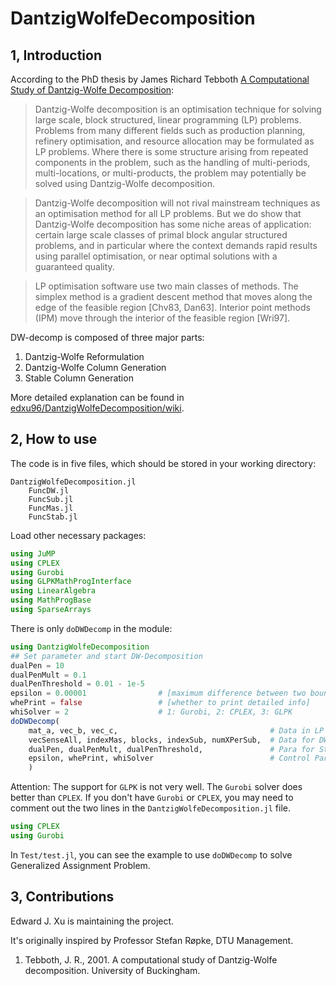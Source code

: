 # DantzigWolfeDecomposition

## 1,  Introduction

According to the PhD thesis by James Richard Tebboth [A Computational Study of Dantzig-Wolfe Decomposition][1]:

> Dantzig-Wolfe decomposition is an optimisation technique for solving large scale, block structured, linear programming (LP) problems. Problems from many different fields such as production planning, refinery optimisation, and resource allocation may be formulated as LP problems. Where there is some structure arising from repeated components in the problem, such as the handling of multi-periods, multi-locations, or multi-products, the problem may potentially be solved using Dantzig-Wolfe decomposition.

> Dantzig-Wolfe decomposition will not rival mainstream techniques as an optimisation method for all LP problems. But we do show that Dantzig-Wolfe decomposition has some niche areas of application: certain large scale classes of primal block angular structured problems, and in particular where the context demands rapid results using parallel optimisation, or near optimal solutions with a guaranteed quality.

> LP optimisation software use two main classes of methods. The simplex method is a gradient descent method that moves along the edge of the feasible region [Chv83, Dan63]. Interior point methods (IPM) move through the interior of the feasible region [Wri97].

DW-decomp is composed of three major parts:
1. Dantzig-Wolfe Reformulation
2. Dantzig-Wolfe Column Generation
3. Stable Column Generation

More detailed explanation can be found in [edxu96/DantzigWolfeDecomposition/wiki](https://github.com/edxu96/DantzigWolfeDecomposition/wiki/1-Home).

## 2,  How to use

The code is in five files, which should be stored in your working directory:

```
DantzigWolfeDecomposition.jl
    FuncDW.jl
    FuncSub.jl
    FuncMas.jl
    FuncStab.jl
```

Load other necessary packages:

```Julia
using JuMP
using CPLEX
using Gurobi
using GLPKMathProgInterface
using LinearAlgebra
using MathProgBase
using SparseArrays
```

There is only `doDWDecomp` in the module:

```Julia
using DantzigWolfeDecomposition
## Set parameter and start DW-Decomposition
dualPen = 10
dualPenMult = 0.1
dualPenThreshold = 0.01 - 1e-5
epsilon = 0.00001                # [maximum difference between two bounds]
whePrint = false                 # [whether to print detailed info]
whiSolver = 2                    # 1: Gurobi, 2: CPLEX, 3: GLPK
doDWDecomp(
    mat_a, vec_b, vec_c,                                  # Data in LP Problem
    vecSenseAll, indexMas, blocks, indexSub, numXPerSub,  # Data for DW-Decomp
    dualPen, dualPenMult, dualPenThreshold,               # Para for Stable
    epsilon, whePrint, whiSolver                          # Control Para
    )
```

Attention: The support for `GLPK` is not very well. The `Gurobi` solver does better than `CPLEX`. If you don't have `Gurobi` or `CPLEX`, you may need to comment out the two lines in the `DantzigWolfeDecomposition.jl` file.

```Julia
using CPLEX
using Gurobi
```

In `Test/test.jl`, you can see the example to use `doDWDecomp` to solve Generalized Assignment Problem.

## 3,  Contributions

Edward J. Xu is maintaining the project.

It's originally inspired by Professor Stefan Røpke, DTU Management.

1. Tebboth, J. R., 2001. A computational study of Dantzig-Wolfe decomposition. University of Buckingham.

[1]: http://eaton.math.rpi.edu/CourseMaterials/PreviousSemesters/PreviousSemesters/Spring08/JM6640/tebboth.pdf
